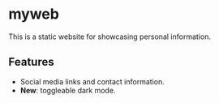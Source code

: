 # myweb

This is a static website for showcasing personal information.

## Features

- Social media links and contact information.
- **New**: toggleable dark mode.
